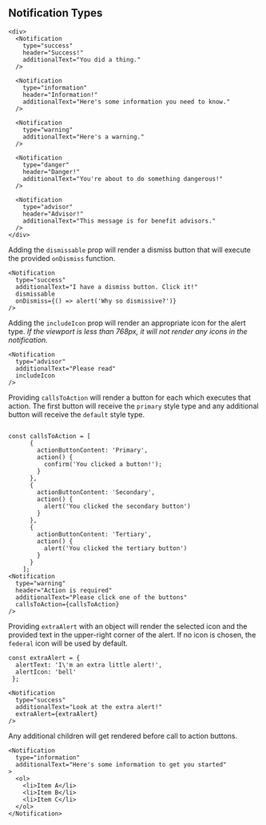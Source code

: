 ## Notification Types

```
<div>
  <Notification
    type="success"
    header="Success!"
    additionalText="You did a thing."
  />

  <Notification
    type="information"
    header="Information!"
    additionalText="Here's some information you need to know."
  />

  <Notification
    type="warning"
    additionalText="Here's a warning."
  />

  <Notification
    type="danger"
    header="Danger!"
    additionalText="You're about to do something dangerous!"
  />

  <Notification
    type="advisor"
    header="Advisor!"
    additionalText="This message is for benefit advisors."
  />
</div>
```

Adding the ``dismissable`` prop will render a dismiss button that will execute the provided ``onDismiss`` function.
```
<Notification
  type="success"
  additionalText="I have a dismiss button. Click it!"
  dismissable
  onDismiss={() => alert('Why so dismissive?')}
/>
```

Adding the ``includeIcon`` prop will render an appropriate icon for the alert type. <em>If the viewport is less than 768px, it will not render any icons in the notification.</em>
```
<Notification
  type="advisor"
  additionalText="Please read"
  includeIcon
/>
```

Providing ``callsToAction`` will render a button for each which executes that action. The first button will receive the ``primary`` style type and any additional button will receive the ``default`` style type.
```

const callsToAction = [
      {
        actionButtonContent: 'Primary',
        action() {
          confirm('You clicked a button!');
        }
      },
      {
        actionButtonContent: 'Secondary',
        action() {
          alert('You clicked the secondary button')
        }
      },
      {
        actionButtonContent: 'Tertiary',
        action() {
          alert('You clicked the tertiary button')
        }
      }
    ];
<Notification
  type="warning"
  header="Action is required"
  additionalText="Please click one of the buttons"
  callsToAction={callsToAction}
/>
```

Providing ``extraAlert`` with an object will render the selected icon and the provided text in the upper-right corner of the alert. If no icon is chosen, the `federal` icon will be used by default.
```
const extraAlert = {
  alertText: 'I\'m an extra little alert!',
  alertIcon: 'bell'
 };

<Notification
  type="success"
  additionalText="Look at the extra alert!"
  extraAlert={extraAlert}
/>
```

Any additional children will get rendered before call to action buttons.
```
<Notification
  type="information"
  additionalText="Here's some information to get you started"
>
  <ol>
    <li>Item A</li>
    <li>Item B</li>
    <li>Item C</li>
  </ol>
</Notification>
```
